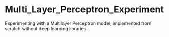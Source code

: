 # Multi_Layer_Perceptron_Experiment
Experimenting with a Multilayer Perceptron model, implemented from scratch without deep learning libraries.
